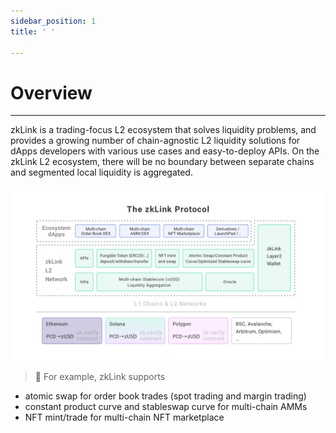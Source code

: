 ```yaml
---
sidebar_position: 1
title: ' '

---
```


# Overview

---
zkLink is a trading-focus L2 ecosystem that solves liquidity problems, and provides a growing number of chain-agnostic L2 liquidity solutions for dApps developers with various use cases and easy-to-deploy APIs. On the zkLink L2 ecosystem, there will be no boundary between separate chains and segmented local liquidity is aggregated.

![zkLink Structure](../../static/img/protocol.png)

> **🥇** For example, zkLink supports
- atomic swap for order book trades (spot trading and margin trading)
- constant product curve and stableswap curve for multi-chain AMMs
- NFT mint/trade for multi-chain NFT marketplace

